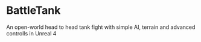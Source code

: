 # BattleTank
An open-world head to head tank fight with simple AI, terrain and advanced controlls in Unreal 4
